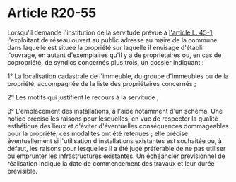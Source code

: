 # Article R20-55

Lorsqu'il demande l'institution de la servitude prévue à [l'article L. 45-1][1], l'exploitant de réseau ouvert au public adresse au maire de la commune dans laquelle est située la propriété sur laquelle il envisage d'établir l'ouvrage, en autant d'exemplaires qu'il y a de propriétaires ou, en cas de copropriété, de syndics concernés plus trois, un dossier indiquant : 

1° La localisation cadastrale de l'immeuble, du groupe d'immeubles ou de la propriété, accompagnée de la liste des propriétaires concernés ; 

2° Les motifs qui justifient le recours à la servitude ; 

3° L'emplacement des installations, à l'aide notamment d'un schéma. Une notice précise les raisons pour lesquelles, en vue de respecter la qualité esthétique des lieux et d'éviter d'éventuelles conséquences dommageables pour la propriété, ces modalités ont été retenues ; elle précise éventuellement si l'utilisation d'installations existantes est souhaitée ou, à défaut, les raisons pour lesquelles il a été jugé préférable de ne pas utiliser ou emprunter les infrastructures existantes. Un échéancier prévisionnel de réalisation indique la date de commencement des travaux et leur durée prévisible.

 [1]: /affichCodeArticle.do?cidTexte=LEGITEXT000006070987&idArticle=LEGIARTI000006465474&dateTexte=&categorieLien=cid